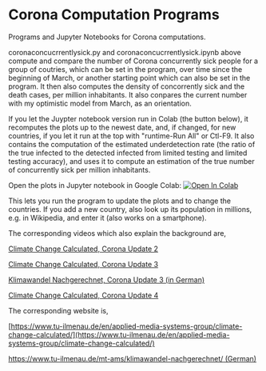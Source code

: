 # Corona Computation Programs
Programs and Jupyter Notebooks for Corona computations.

coronaconcucrrentlysick.py and coronaconcucrrentlysick.ipynb above compute and compare the number of Corona concurrently sick people for a group of coutries, which can be set in the program, over time since the beginning of March, or another starting point which can also be set in the program. It then also computes the density of concorrently sick and the death cases, per million inhabitants. It also conpares the current number with my optimistic model from March, as an orientation.

If you let the Juypter notebook version run in Colab (the button below), it recomputes the plots up to the newest date, and, if changed, for new countries, if you let it run at the top with "runtime-Run All" or Ctl-F9. It also contains the computation of the estimated underdetection rate (the ratio of the true infected to the detected infected from limited testing and limited testing accuracy), and uses it to compute an estimation of the true number of concurrently sick per million inhabitants.

Open the plots in Jupyter notebook in Google Colab:
[![Open In Colab](https://colab.research.google.com/assets/colab-badge.svg)](https://colab.research.google.com/github/TUIlmenauAMS/CoronaComputationPrograms/blob/master/coronaconcucrrentlysick.ipynb)

This lets you run the program to update the plots and to change the countries. If you add a new country, also look up its population in millions, e.g. in Wikipedia, and enter it (also works on a smartphone).

The corresponding videos which also explain the background are,

[Climate Change Calculated, Corona Update 2](https://youtu.be/YvuAugJPpp0)

[Climate Change Calculated, Corona Update 3](https://youtu.be/M4WWBWgPviE)

[Klimawandel Nachgerechnet, Corona Update 3 (in German)](https://youtu.be/uMbrgJW34Fw)

[Climate Change Calculated, Corona Update 4](https://youtu.be/yxS8E1LUEaM)

The corresponding website is,

[https://www.tu-ilmenau.de/en/applied-media-systems-group/climate-change-calculated/](https://www.tu-ilmenau.de/en/applied-media-systems-group/climate-change-calculated/)

[https://www.tu-ilmenau.de/mt-ams/klimawandel-nachgerechnet/ (German)](https://www.tu-ilmenau.de/mt-ams/klimawandel-nachgerechnet/)
